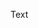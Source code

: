 <?xml version="1.0" encoding="UTF-8"?><?workdir /Users/Elizabeth/Documents/theinterns.dita.final/temp/webhelp-responsive/oxygen_dita_temp/Documents/theinterns.dita.final?><?workdir-uri file:/Users/Elizabeth/Documents/theinterns.dita.final/temp/webhelp-responsive/oxygen_dita_temp/Documents/theinterns.dita.final/?><?path2project?><?path2project-uri ./?><topic xmlns:ditaarch="http://dita.oasis-open.org/architecture/2005/" xmlns:dita-ot="http://dita-ot.sourceforge.net/ns/201007/dita-ot" class="- topic/topic " ditaarch:DITAArchVersion="1.2" domains="(topic hi-d) (topic ut-d) (topic indexing-d) (topic hazard-d) (topic abbrev-d) (topic pr-d) (topic sw-d) (topic ui-d)" id="contact_information" xtrf="file:/Users/Elizabeth/Documents/theinterns.dita.final/c-contact.md" xtrc="topic:1;167:3"><title class="- topic/title " xtrf="file:/Users/Elizabeth/Documents/theinterns.dita.final/c-contact.md" xtrc="title:1;167:3">Contact Information</title><body class="- topic/body " xtrf="file:/Users/Elizabeth/Documents/theinterns.dita.final/c-contact.md" xtrc="body:1;167:3"><p class="- topic/p " xtrf="file:/Users/Elizabeth/Documents/theinterns.dita.final/c-contact.md" xtrc="p:1;167:3">Text</p></body></topic>